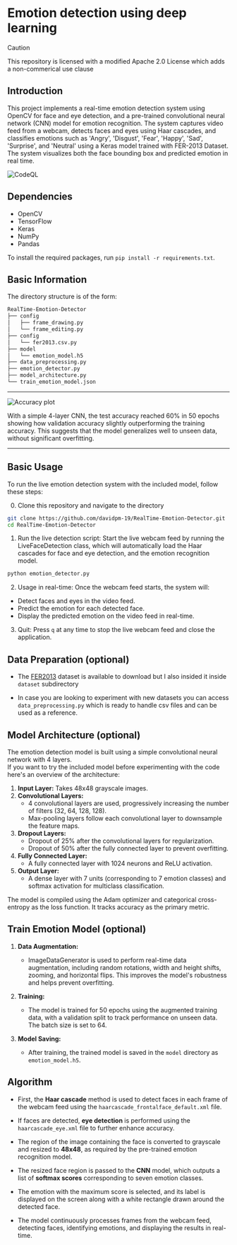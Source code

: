 # Emotion detection using deep learning

> [!CAUTION]
> This repository is licensed with a modified Apache 2.0 License which adds a non-commerical use clause

## Introduction

This project implements a real-time emotion detection system using OpenCV for face and eye detection, and a pre-trained convolutional neural network (CNN) model for emotion recognition. The system captures video feed from a webcam, detects faces and eyes using Haar cascades, and classifies emotions such as 'Angry', 'Disgust', 'Fear', 'Happy', 'Sad', 'Surprise', and 'Neutral' using a Keras model trained with FER-2013 Dataset. The system visualizes both the face bounding box and predicted emotion in real time.

![CodeQL](https://github.com/davidpm-19/RealTime-Emotion-Detector/actions/workflows/codeql.yml/badge.svg)

## Dependencies

* OpenCV
* TensorFlow
* Keras
* NumPy
* Pandas

To install the required packages, run `pip install -r requirements.txt`.

## Basic Information

The directory structure is of the form: 

```md
RealTime-Emotion-Detector
├── config
│   ├── frame_drawing.py
│   └── frame_editing.py
├── config
│   └── fer2013.csv.py
├── model
│   └── emotion_model.h5
├── data_preprocessing.py
├── emotion_detector.py
├── model_architecture.py
└── train_emotion_model.json
```
---
![Accuracy plot](https://githubreadme.s3.eu-north-1.amazonaws.com/trainGraph.png)

With a simple 4-layer CNN, the test accuracy reached 60% in 50 epochs showing how validation accuracy slightly outperforming the training accuracy. This suggests that the model generalizes well to unseen data, without significant overfitting.

---


## Basic Usage

To run the live emotion detection system with the included model, follow these steps:

0. Clone this repository and navigate to the directory
```bash
git clone https://github.com/davidpm-19/RealTime-Emotion-Detector.git
cd RealTime-Emotion-Detector
```

1. Run the live detection script: Start the live webcam feed by running the LiveFaceDetection class, which will automatically load the Haar cascades for face and eye detection, and the emotion recognition model.
```bash
python emotion_detector.py
```

2. Usage in real-time: Once the webcam feed starts, the system will:

* Detect faces and eyes in the video feed.
* Predict the emotion for each detected face.
* Display the predicted emotion on the video feed in real-time.

3. Quit: Press `q` at any time to stop the live webcam feed and close the application.


## Data Preparation (optional)

* The [FER2013](https://www.kaggle.com/datasets/msambare/fer2013) dataset is available to download but I also insided it inside `dataset` subdirectory

* In case you are looking to experiment with new datasets you can access `data_preprocessing.py` which is ready to handle csv files and can be used as a reference.

## Model Architecture (optional)

The emotion detection model is built using a simple convolutional neural network with 4 layers.<br>
If you want to try the included model before experimenting with the code here's an overview of the architecture:

1. **Input Layer:** Takes 48x48 grayscale images.
2. **Convolutional Layers:** 
    - 4 convolutional layers are used, progressively increasing the number of filters (32, 64, 128, 128).
    - Max-pooling layers follow each convolutional layer to downsample the feature maps.
3. **Dropout Layers:**
    - Dropout of 25% after the convolutional layers for regularization.
    - Dropout of 50% after the fully connected layer to prevent overfitting.
4. **Fully Connected Layer:**
    - A fully connected layer with 1024 neurons and ReLU activation.
5. **Output Layer:**
    - A dense layer with 7 units (corresponding to 7 emotion classes) and softmax activation for multiclass classification.

The model is compiled using the Adam optimizer and categorical cross-entropy as the loss function. It tracks accuracy as the primary metric.

## Train Emotion Model (optional)

1. **Data Augmentation:**
    - ImageDataGenerator is used to perform real-time data augmentation, including random rotations, width and height shifts, zooming, and horizontal flips. This improves the model's robustness and helps prevent overfitting.
    
2. **Training:**
    - The model is trained for 50 epochs using the augmented training data, with a validation split to track performance on unseen data. The batch size is set to 64.

3. **Model Saving:**
    - After training, the trained model is saved in the `model` directory as `emotion_model.h5`.

## Algorithm

* First, the **Haar cascade** method is used to detect faces in each frame of the webcam feed using the `haarcascade_frontalface_default.xml` file.
  
* If faces are detected, **eye detection** is performed using the `haarcascade_eye.xml` file to further enhance accuracy.
  
* The region of the image containing the face is converted to grayscale and resized to **48x48**, as required by the pre-trained emotion recognition model.

* The resized face region is passed to the **CNN** model, which outputs a list of **softmax scores** corresponding to seven emotion classes.

* The emotion with the maximum score is selected, and its label is displayed on the screen along with a white rectangle drawn around the detected face.

* The model continuously processes frames from the webcam feed, detecting faces, identifying emotions, and displaying the results in real-time.
